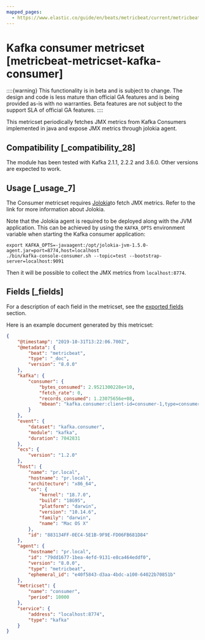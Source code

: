 ```yaml
---
mapped_pages:
  - https://www.elastic.co/guide/en/beats/metricbeat/current/metricbeat-metricset-kafka-consumer.html
---
```


# Kafka consumer metricset [metricbeat-metricset-kafka-consumer]

::::{warning}
This functionality is in beta and is subject to change. The design and code is less mature than official GA features and is being provided as-is with no warranties. Beta features are not subject to the support SLA of official GA features.
::::


This metricset periodically fetches JMX metrics from Kafka Consumers implemented in java and expose JMX metrics through jolokia agent.


## Compatibility [_compatibility_28]

The module has been tested with Kafka 2.1.1, 2.2.2 and 3.6.0. Other versions are expected to work.


## Usage [_usage_7]

The Consumer metricset requires [Jolokia](/reference/metricbeat/metricbeat-module-jolokia.md)to fetch JMX metrics. Refer to the link for more information about Jolokia.

Note that the Jolokia agent is required to be deployed along with the JVM application. This can be achieved by using the `KAFKA_OPTS` environment variable when starting the Kafka consumer application:

```shell
export KAFKA_OPTS=-javaagent:/opt/jolokia-jvm-1.5.0-agent.jar=port=8774,host=localhost
./bin/kafka-console-consumer.sh --topic=test --bootstrap-server=localhost:9091
```

Then it will be possible to collect the JMX metrics from `localhost:8774`.

## Fields [_fields]

For a description of each field in the metricset, see the [exported fields](/reference/metricbeat/exported-fields-kafka.md) section.

Here is an example document generated by this metricset:

```json
{
    "@timestamp": "2019-10-31T13:22:06.700Z",
    "@metadata": {
        "beat": "metricbeat",
        "type": "_doc",
        "version": "8.0.0"
    },
    "kafka": {
        "consumer": {
            "bytes_consumed": 2.9521300228e+10,
            "fetch_rate": 0,
            "records_consumed": 1.23075656e+08,
            "mbean": "kafka.consumer:client-id=consumer-1,type=consumer-fetch-manager-metrics"
        }
    },
    "event": {
        "dataset": "kafka.consumer",
        "module": "kafka",
        "duration": 7042831
    },
    "ecs": {
        "version": "1.2.0"
    },
    "host": {
        "name": "pr.local",
        "hostname": "pr.local",
        "architecture": "x86_64",
        "os": {
            "kernel": "18.7.0",
            "build": "18G95",
            "platform": "darwin",
            "version": "10.14.6",
            "family": "darwin",
            "name": "Mac OS X"
        },
        "id": "883134FF-0EC4-5E1B-9F9E-FD06FB681D84"
    },
    "agent": {
        "hostname": "pr.local",
        "id": "79dd1677-1bea-4efd-9131-e8ca464eddf0",
        "version": "8.0.0",
        "type": "metricbeat",
        "ephemeral_id": "e40f5843-d3aa-4bdc-a100-64022b70851b"
    },
    "metricset": {
        "name": "consumer",
        "period": 10000
    },
    "service": {
        "address": "localhost:8774",
        "type": "kafka"
    }
}
```
